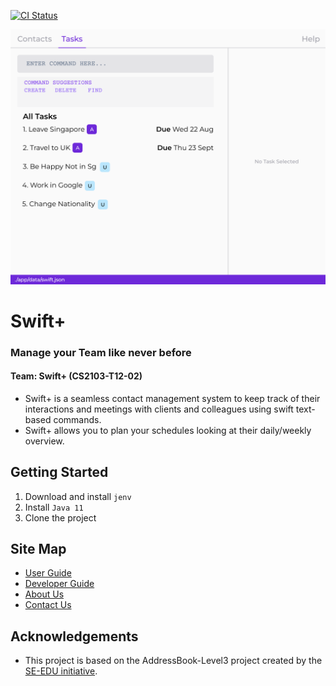 [![CI Status](https://github.com/se-edu/addressbook-level3/workflows/Java%20CI/badge.svg)](https://github.com/se-edu/addressbook-level3/actions)

![Ui](docs/images/Ui.png)

# Swift+
### Manage your Team like never before
#### Team: Swift+ (CS2103-T12-02)

- Swift+ is a seamless contact management system to keep track of their interactions and meetings with clients and colleagues using swift text-based commands.
- Swift+ allows you to plan your schedules looking at their daily/weekly overview. 

## Getting Started
1. Download and install `jenv` 
2. Install `Java 11`
3. Clone the project

## Site Map
- [User Guide](#)
- [Developer Guide](#)
- [About Us](#)
- [Contact Us](#)

## Acknowledgements
- This project is based on the AddressBook-Level3 project created by the [SE-EDU initiative](https://se-education.org).
